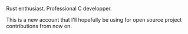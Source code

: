 Rust enthusiast. Professional C developper.

This is a new account that I'll hopefully be using for open source project contributions from now on.

<!---
new-years-eve/new-years-eve is a ✨ special ✨ repository because its `README.md` (this file) appears on your GitHub profile.
You can click the Preview link to take a look at your changes.
--->
